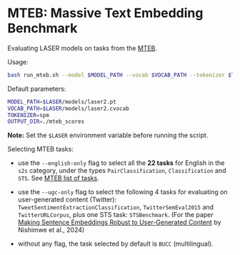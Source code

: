 # MTEB: Massive Text Embedding Benchmark

Evaluating LASER models on tasks from the [MTEB](https://github.com/embeddings-benchmark/mteb).

Usage:
```bash
bash run_mteb.sh --model $MODEL_PATH --vocab $VOCAB_PATH --tokenizer $TOKENIZER --output-dir $OUTPUT_DIR --verbose --english-only
```

Default parameters:
```bash
MODEL_PATH=$LASER/models/laser2.pt
VOCAB_PATH=$LASER/models/laser2.cvocab
TOKENIZER=spm
OUTPUT_DIR=./mteb_scores
```

**Note:** Set the `$LASER` environment variable before running the script.

Selecting MTEB tasks: 
- use the `--english-only` flag to select all the **22 tasks** for English in the `s2s` category, under the types `PairClassification`, `Classification` and `STS`. See [MTEB list of tasks](https://github.com/embeddings-benchmark/mteb/blob/main/docs/tasks.md).
- use the `--ugc-only` flag to select the following 4 tasks for evaluating on user-generated content (Twitter): `TweetSentimentExtractionClassification`, `TwitterSemEval2015` and `TwitterURLCorpus`, plus one STS task: `STSBenchmark`. (For the paper [Making Sentence Embeddings Robust to User-Generated Content](https://arxiv.org/abs/2403.17220) by Nishimwe et al., 2024)

- without any flag, the task selected by default is `BUCC` (multilingual).



